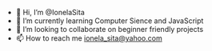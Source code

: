 - 👋 Hi, I’m @IonelaSita
- 🌱 I’m currently learning Computer Sience and JavaScript
- 💞️ I’m looking to collaborate on beginner friendly projects
- 📫 How to reach me ionela_sita@yahoo.com

<!---
IonelaSita/IonelaSita is a ✨ special ✨ repository because its `README.md` (this file) appears on your GitHub profile.
You can click the Preview link to take a look at your changes.
--->
